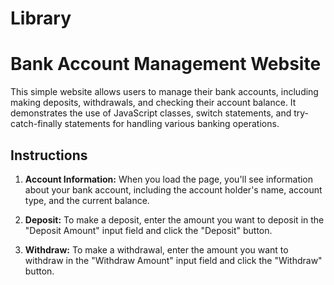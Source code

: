 # Library
# Bank Account Management Website

This simple website allows users to manage their bank accounts, including making deposits, withdrawals, and checking their account balance. It demonstrates the use of JavaScript classes, switch statements, and try-catch-finally statements for handling various banking operations.

## Instructions

1. **Account Information:** When you load the page, you'll see information about your bank account, including the account holder's name, account type, and the current balance.

2. **Deposit:** To make a deposit, enter the amount you want to deposit in the "Deposit Amount" input field and click the "Deposit" button.

3. **Withdraw:** To make a withdrawal, enter the amount you want to withdraw in the "Withdraw Amount" input field and click the "Withdraw" button.